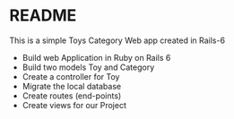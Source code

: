# README

This is a simple Toys Category Web app created in Rails-6
* Build web Application in Ruby on Rails 6
* Build two models Toy and Category
* Create a controller for Toy
* Migrate the local database 
* Create routes (end-points) 
* Create views for our Project
